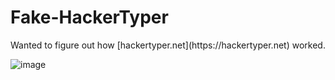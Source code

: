 # Fake-HackerTyper
<p>Wanted to figure out how [hackertyper.net](https://hackertyper.net) worked.</p>

![image](https://user-images.githubusercontent.com/43974544/172541937-c1c9da78-5bd3-4d55-9c54-96aa151cdab5.png)

